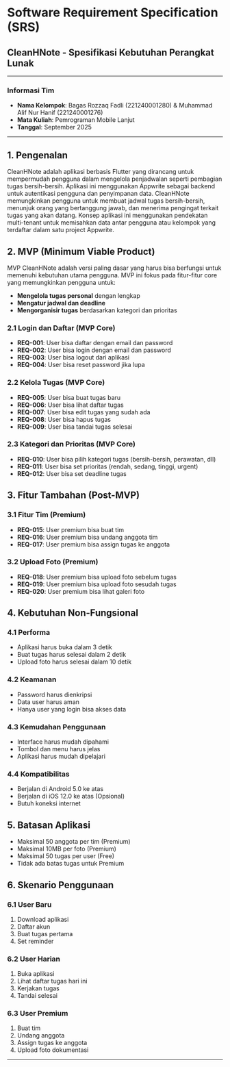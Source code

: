 # Software Requirement Specification (SRS)
## CleanHNote - Spesifikasi Kebutuhan Perangkat Lunak

---

### Informasi Tim
- **Nama Kelompok**: Bagas Rozzaq Fadli (221240001280) & Muhammad Alif Nur Hanif (221240001276)
- **Mata Kuliah**: Pemrograman Mobile Lanjut
- **Tanggal**: September 2025

---

## 1. Pengenalan

CleanHNote adalah aplikasi berbasis Flutter yang dirancang untuk mempermudah pengguna dalam mengelola penjadwalan seperti pembagian tugas bersih-bersih. Aplikasi ini menggunakan Appwrite sebagai backend untuk autentikasi pengguna dan penyimpanan data. CleanHNote memungkinkan pengguna untuk membuat jadwal tugas bersih-bersih, menunjuk orang yang bertanggung jawab, dan menerima pengingat terkait tugas yang akan datang. Konsep aplikasi ini menggunakan pendekatan multi-tenant untuk memisahkan data antar pengguna atau kelompok yang terdaftar dalam satu project Appwrite.

## 2. MVP (Minimum Viable Product)

MVP CleanHNote adalah versi paling dasar yang harus bisa berfungsi untuk memenuhi kebutuhan utama pengguna. MVP ini fokus pada fitur-fitur core yang memungkinkan pengguna untuk:

- **Mengelola tugas personal** dengan lengkap
- **Mengatur jadwal dan deadline** 
- **Mengorganisir tugas** berdasarkan kategori dan prioritas

### 2.1 Login dan Daftar (MVP Core)
- **REQ-001**: User bisa daftar dengan email dan password
- **REQ-002**: User bisa login dengan email dan password
- **REQ-003**: User bisa logout dari aplikasi
- **REQ-004**: User bisa reset password jika lupa

### 2.2 Kelola Tugas (MVP Core)
- **REQ-005**: User bisa buat tugas baru
- **REQ-006**: User bisa lihat daftar tugas
- **REQ-007**: User bisa edit tugas yang sudah ada
- **REQ-008**: User bisa hapus tugas
- **REQ-009**: User bisa tandai tugas selesai

### 2.3 Kategori dan Prioritas (MVP Core)
- **REQ-010**: User bisa pilih kategori tugas (bersih-bersih, perawatan, dll)
- **REQ-011**: User bisa set prioritas (rendah, sedang, tinggi, urgent)
- **REQ-012**: User bisa set deadline tugas

## 3. Fitur Tambahan (Post-MVP)

### 3.1 Fitur Tim (Premium)
- **REQ-015**: User premium bisa buat tim
- **REQ-016**: User premium bisa undang anggota tim
- **REQ-017**: User premium bisa assign tugas ke anggota

### 3.2 Upload Foto (Premium)
- **REQ-018**: User premium bisa upload foto sebelum tugas
- **REQ-019**: User premium bisa upload foto sesudah tugas
- **REQ-020**: User premium bisa lihat galeri foto

## 4. Kebutuhan Non-Fungsional

### 4.1 Performa
- Aplikasi harus buka dalam 3 detik
- Buat tugas harus selesai dalam 2 detik
- Upload foto harus selesai dalam 10 detik

### 4.2 Keamanan
- Password harus dienkripsi
- Data user harus aman
- Hanya user yang login bisa akses data

### 4.3 Kemudahan Penggunaan
- Interface harus mudah dipahami
- Tombol dan menu harus jelas
- Aplikasi harus mudah dipelajari

### 4.4 Kompatibilitas
- Berjalan di Android 5.0 ke atas
- Berjalan di iOS 12.0 ke atas (Opsional)
- Butuh koneksi internet

## 5. Batasan Aplikasi

- Maksimal 50 anggota per tim (Premium)
- Maksimal 10MB per foto (Premium)
- Maksimal 50 tugas per user (Free)
- Tidak ada batas tugas untuk Premium

## 6. Skenario Penggunaan

### 6.1 User Baru
1. Download aplikasi
2. Daftar akun
3. Buat tugas pertama
4. Set reminder

### 6.2 User Harian
1. Buka aplikasi
2. Lihat daftar tugas hari ini
3. Kerjakan tugas
4. Tandai selesai

### 6.3 User Premium
1. Buat tim
2. Undang anggota
3. Assign tugas ke anggota
4. Upload foto dokumentasi

---

